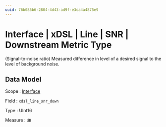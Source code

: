 ```yaml
---
uuid: 76b085b6-2804-4d43-ad9f-e3ca4a4875e9
---
```

# Interface | xDSL | Line | SNR | Downstream Metric Type

(Signal-to-noise ratio) Measured difference in level of a desired signal to the level of background noise.

## Data Model

Scope
: [Interface](../../../../../scopes/interface.md)

Field
: `xdsl_line_snr_down`

Type
: UInt16

Measure
: `dB`
